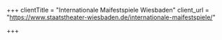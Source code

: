 +++
clientTitle = "Internationale Maifestspiele Wiesbaden"
client_url = "https://www.staatstheater-wiesbaden.de/internationale-maifestspiele/"

+++
